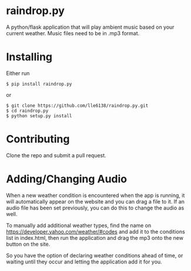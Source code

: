 raindrop.py
===========

A python/flask application that will play ambient music based on your current weather. Music files need to be in .mp3 format.

Installing
===========

Either run

    $ pip install raindrop.py
  
or 

    $ git clone https://github.com/lle6138/raindrop.py.git
    $ cd raindrop.py
    $ python setup.py install
    

Contributing
===========

Clone the repo and submit a pull request.

Adding/Changing Audio
===========

When a new weather condition is encountered when the app is running, it will automatically appear on the website and you can drag a file to it. If an audio file has been set previously, you can do this to change the audio as well.

To manually add additional weather types, find the name on https://developer.yahoo.com/weather/#codes and add it to the conditions list in index.html, then run the application and drag the mp3 onto the new button on the site.

So you have the option of declaring weather conditions ahead of time, or waiting until they occur and letting the application add it for you. 

